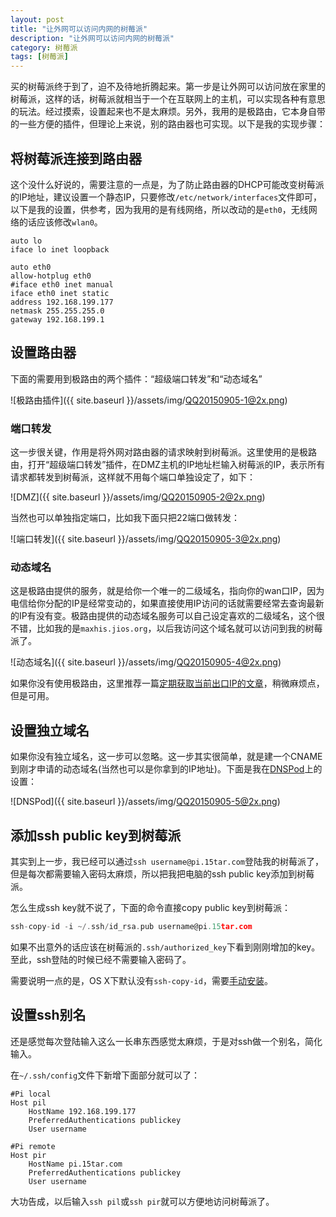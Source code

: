 ```yaml
---
layout: post
title: "让外网可以访问内网的树莓派"
description: "让外网可以访问内网的树莓派"
category: 树莓派
tags: [树莓派]
---
```



买的树莓派终于到了，迫不及待地折腾起来。第一步是让外网可以访问放在家里的树莓派，这样的话，树莓派就相当于一个在互联网上的主机，可以实现各种有意思的玩法。经过摸索，设置起来也不是太麻烦。另外，我用的是极路由，它本身自带的一些方便的插件，但理论上来说，别的路由器也可实现。以下是我的实现步骤：

<!--more-->

## 将树莓派连接到路由器

这个没什么好说的，需要注意的一点是，为了防止路由器的DHCP可能改变树莓派的IP地址，建议设置一个静态IP，只要修改`/etc/network/interfaces`文件即可，以下是我的设置，供参考，因为我用的是有线网络，所以改动的是`eth0`，无线网络的话应该修改`wlan0`。
```shell
auto lo
iface lo inet loopback

auto eth0
allow-hotplug eth0
#iface eth0 inet manual
iface eth0 inet static
address 192.168.199.177
netmask 255.255.255.0
gateway 192.168.199.1
```
	
## 设置路由器

下面的需要用到极路由的两个插件：“超级端口转发”和“动态域名”

![极路由插件]({{ site.baseurl }}/assets/img/QQ20150905-1@2x.png)

### 端口转发

这一步很关键，作用是将外网对路由器的请求映射到树莓派。这里使用的是极路由，打开“超级端口转发”插件，在DMZ主机的IP地址栏输入树莓派的IP，表示所有请求都转发到树莓派，这样就不用每个端口单独设定了，如下：

![DMZ]({{ site.baseurl }}/assets/img/QQ20150905-2@2x.png)

当然也可以单独指定端口，比如我下面只把22端口做转发：

![端口转发]({{ site.baseurl }}/assets/img/QQ20150905-3@2x.png)

### 动态域名

这是极路由提供的服务，就是给你一个唯一的二级域名，指向你的wan口IP，因为电信给你分配的IP是经常变动的，如果直接使用IP访问的话就需要经常去查询最新的IP有没有变。极路由提供的动态域名服务可以自己设定喜欢的二级域名，这个很不错，比如我的是`maxhis.jios.org`，以后我访问这个域名就可以访问到我的树莓派了。

![动态域名]({{ site.baseurl }}/assets/img/QQ20150905-4@2x.png)

如果你没有使用极路由，这里推荐一篇[定期获取当前出口IP的文章](http://segmentfault.com/a/1190000002579917)，稍微麻烦点，但是可用。

## 设置独立域名

如果你没有独立域名，这一步可以忽略。这一步其实很简单，就是建一个CNAME到刚才申请的动态域名(当然也可以是你拿到的IP地址)。下面是我在[DNSPod](https://www.dnspod.cn/)上的设置：

![DNSPod]({{ site.baseurl }}/assets/img/QQ20150905-5@2x.png)

## 添加ssh public key到树莓派

其实到上一步，我已经可以通过`ssh username@pi.15tar.com`登陆我的树莓派了，但是每次都需要输入密码太麻烦，所以把我把电脑的ssh public key添加到树莓派。

怎么生成ssh key就不说了，下面的命令直接copy public key到树莓派：
```c
ssh-copy-id -i ~/.ssh/id_rsa.pub username@pi.15tar.com
```
	
如果不出意外的话应该在树莓派的`.ssh/authorized_key`下看到刚刚增加的key。至此，ssh登陆的时候已经不需要输入密码了。

需要说明一点的是，OS X下默认没有`ssh-copy-id`，需要[手动安装](https://github.com/beautifulcode/ssh-copy-id-for-OSX)。

## 设置ssh别名

还是感觉每次登陆输入这么一长串东西感觉太麻烦，于是对ssh做一个别名，简化输入。

在`~/.ssh/config`文件下新增下面部分就可以了：
```
#Pi local
Host pil
    HostName 192.168.199.177
    PreferredAuthentications publickey
    User username

#Pi remote
Host pir
    HostName pi.15tar.com
    PreferredAuthentications publickey
    User username
```
	    
大功告成，以后输入`ssh pil`或`ssh pir`就可以方便地访问树莓派了。